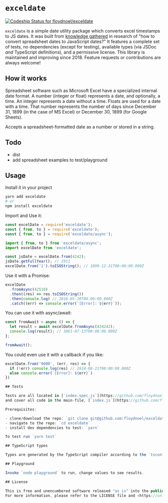 # `exceldate`

[![Codeship Status for floydnoel/exceldate](https://app.codeship.com/projects/362f08b0-c04a-0136-91bf-5a413c092475/status?branch=master)](https://app.codeship.com/projects/313502)

`exceldate` is a simple date utility package which converts excel timestamps to JS dates. It was built from [knowledge gathered](https://github.com/floydnoel/exceldate/blob/master/index.js#L31) in research of "how to convert spreadsheet dates to JavaScript dates?" It features a complete set of tests, no dependencies (except for testing), available types (via JSDoc _and_ TypeScript definitions), and a permissive license. This library is maintained and improving since 2018. Feature requests or contributions are always welcome!

## How it works

Spreadsheet software such as Microsoft Excel have a specialized internal date format. A number (integer or float) represents a date, and optionally, a time. An integer represents a date without a time. Floats are used for a date with a time. That number represents the number of days since December 31, 1899 (in the case of MS Excel) or December 30, 1899 (for Google Sheets).

Accepts a spreadsheet-formatted date as a number or stored in a string.

## Todo

- dist
- add spreadsheet examples to test/playground

## Usage

Install it in your project

```sh
yarn add exceldate
# or
npm install exceldate
```

Import and Use it:

```js
const excelDate = require('exceldate');
const { from, to } = require('exceldate');
const { from, to } = require('exceldate/async');

import { from, to } from 'exceldate/async';
import excelDate from 'exceldate';

const jsDate = excelDate.from(4242);
jsDate.getFullYear(); // 1911
excelDate.from('1').toISOString(); // 1899-12-31T00:00:00.000Z
```

Use it with a Promise:

```js
excelDate
  .fromAsync(42510)
  .then((res) => res.toISOString())
  .then(console.log) // 2016-05-20T00:00:00.000Z
  .catch((err) => console.error(`[Error]: ${err}`));
```

You can use it with async/await:

```js
const fromAwait = async () => {
  let result = await excelDate.fromAsync(424242);
  console.log(result); // 3061-07-13T00:00:00.000Z
};

fromAwait();
```

You could even use it with a callback if you like:

```js
excelDate.from('9000', (err, res) => {
  if (!err) console.log(res) // 1924-08-21T00:00:00.000Z
  else console.error(`[Error]: ${err}`)
})

## Tests

Tests are all located in [`index.spec.js`](https://github.com/floydnoel/exceldate/blob/master/index.spec.js)
and cover all code in the main-file, [`index.js`](https://github.com/floydnoel/exceldate/blob/master/index.js)

Prerequisites:

- clone/download the repo: `git clone git@github.com:floydnoel/exceldate.git`
- navigate to the repo: `cd exceldate`
- install dev dependencies to test: `yarn`

To test run `yarn test`

## TypeScript types

Types are generated by the TypeScript compiler according to the `tsconfig.json` configuration settings. To regenerate the types, run `yarn typegen`

## Playground

Invoke `node playground` to run, change values to see results.

## License

This is free and unencumbered software released "as is" into the public domain, without warranty of any kind.
For more information, please refer to the LICENSE file and <https://unlicense.org>

```
